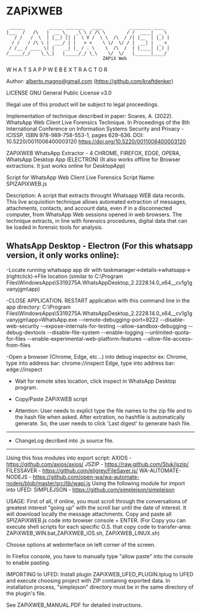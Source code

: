 # ZAPiXWEB
     ______         _____ _______   ____          ________ ____     
    |___  /   /\   |  __ \_   _\ \ / /\ \        / /  ____|  _ \      
       / /   /  \  | |__) || |  \ V /  \ \  /\  / /| |__  | |_) |    
      / /   / /\ \ |  ___/ | |   > <    \ \/  \/ / |  __| |  _ <    
     / /__ / ____ \| |    _| |_ / . \    \  /\  /  | |____| |_) |  
    /_____/_/    \_\_|   |_____/_/ \_\    \/  \/   |______|____/ 
	          			      	        ZAPiX Web
W H A T S A P P W E B   E X T R A C T O R						

Author: alberto.magno@gmail.com (https://github.com/kraftdenker)  

LICENSE GNU General Public License v3.0 

Illegal use of this product will be subject to legal proceedings.

Implementation of technique described in paper:
Soares, A. (2022). WhatsApp Web Client Live Forensics Technique. In Proceedings of the 8th International Conference on Information Systems Security and Privacy - ICISSP, ISBN 978-989-758-553-1, pages 629-636. DOI: 10.5220/0011006400003120
https://doi.org/10.5220/0011006400003120

ZAPiXWEB WhatsApp Extractor - 4 CHROME, FIREFOX, EDGE, OPERA, WhatsApp Desktop App (ELECTRON) 
(It also works offline for Browser extractions. It just works online for DesktopApp)

Script for WhatsApp Web Client Live Forensics
Script Name: SPIZAPIXWEB.js

Description: A script that extracts throught Whatsapp WEB data records.
This live acquisition technique allows automated extraction of messages, attachments,
contacts, and account data, even if in a disconnected computer, from WhatsApp Web sessions opened in web
browsers. The technique extracts, in line with forensics procedures, digital data that can be loaded in forensic
tools for analysis. 

WhatsApp Desktop  - Electron (For this whatsapp version, it only works online): 
------------------------------------------------------------------------------

-Locate running whatsapp app dir with taskmanager->details->whatsapp->(rightclick)->File location (similar to C:\Program Files\WindowsApps\5319275A.WhatsAppDesktop_2.2228.14.0_x64__cv1g1gvanyjgm\app)

-CLOSE APPLICATION. RESTART application with this command line in the app directory: 
C:\Program Files\WindowsApps\5319275A.WhatsAppDesktop_2.2228.14.0_x64__cv1g1gvanyjgm\app>WhatsApp.exe --remote-debugging-port=9222 --disable-web-security --expose-internals-for-testing --allow-sandbox-debugging --debug-devtools --disable-file-system --enable-logging  --unlimited-quota-for-files --enable-experimental-web-platform-features --allow-file-access-from-files

-Open a browser (Chrome, Edge, etc...) into debug inspector
 ex: Chrome, type into address bar: chrome://inspect
     Edge, type into address bar: edge://inspect
     
- Wait for remote sites location, click inspect in WhatsApp Desktop program.

- Copy/Paste ZAPiXWEB script

- Attention: User needs to explict type the file names to the zip file and to the hash file when asked. After extration, no hashfile is automatically generate. So, the user needs to click 'Last digest' to generate hash file.

-------------
- ChangeLog decribed into .js source file.
-------------
Using this foss modules into export script:
	AXIOS - https://github.com/axios/axios/
	JSZIP - https://raw.github.com/Stuk/jszip/
	FILESSAVER - https://github.com/eligrey/FileSaver.js/
	WA-AUTOMATE-NODEJS - https://github.com/open-wa/wa-automate-nodejs/blob/master/src/lib/wapi.js
Using the following module for import into UFED:
	SIMPLEJSON - https://github.com/simplejson/simplejson

USAGE: 
First of all, if online, you must scroll through the conversations of greatest interest "going
up" with the scroll bar until the date of interest. It will download locally the message attachments.
Copy and paste all SPIZAPiXWEB.js code into browser console + ENTER. 
(For Copy you can execute shell scripts for each specific O.S. that copy code to transfer-area: ZAPiXWEB_WIN.bat,ZAPiXWEB_iOS.sh, ZAPiXWEB_LINUX.sh)

Choose options at webinterface on left corner of the screen.

In Firefox console, you have to manually type "allow paste" into the console to enable pasting.

IMPORTING to UFED:
Install plugin ZAPiXWEB_UFED_PLUGIN.tplug to UFED and execute choosing project with ZIP contaning exported data.
In installation process, "simplejson" directory must be in the same directory of the plugin's file.

See ZAPiXWEB_MANUAL.PDF for detailed instructions.

